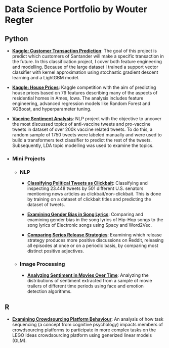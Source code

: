 # Data Science Portfolio by Wouter Regter


## Python

- [**Kaggle: Customer Transaction Prediction**](https://github.com/wouterregter/data_science_portfolio/blob/master/Kaggle%20Customer%20Transaction%20Prediction/Kaggle%20Customer%20Transaction%20Prediction.ipynb): The goal of this project is predict which customers of Santander will make a specific transaction in the future. In this classification project, I cover both feature engineering and modelling. Because of the large dataset I trained a support vector classifier with kernel approximation using stochastic gradient descent learning and a LightGBM model.

- [**Kaggle: House Prices**](https://github.com/wouterregter/data_science_portfolio/blob/master/Kaggle%20Housing%20Prices/Kaggle%20House%20Prices.ipynb): Kaggle competition with the aim of predicting house prices based on 79 features describing many of the aspects of residential homes in Ames, Iowa. The analysis includes feature engineering, advanced regression models like Random Forest and XGBoost, and hyperparameter tuning.

- [**Vaccine Sentiment Analysis**](https://github.com/wouterregter/data_science_portfolio/blob/master/Vaccine%20Sentiment%20Modelling/Vaccine%20Sentiment%20Analysis.ipynb): NLP project with the objective to uncover the most discussed topics of anti-vaccine tweets and pro-vaccine tweets in dataset of over 200k vaccine related tweets. To do this, a random sample of 1750 tweets were labeled manually and were used to build a transformers text classifier to predict the rest of the tweets. Subsequently, LDA topic modelling was used to examine the topics.

- ### Mini Projects 
	- ### NLP

		- [**Classifying Political Tweets as Clickbait**](https://github.com/wouterregter/data_science_portfolio/blob/master/Mini%20Projects/Classifying%20News%20Articles%20as%20Clickbait.ipynb): Classifying and inspecting 23.448 tweets by 501 different U.S. senators mentioning news articles as clickbait/non-clickbait. This is done by training on a dataset of clickbait titles and predicting the dataset of tweets.

		- [**Examining Gender Bias in Song Lyrics**](https://github.com/wouterregter/data_science_portfolio/blob/master/Mini%20Projects/Examining%20Gender%20Bias%20in%20Song%20Lyrics.ipynb): Comparing and examining gender bias in the song lyrics of Hip-Hop songs to the song lyrics of Electronic songs using Spacy and Word2Vec.

		- [**Comparing Series Release Strategies**](https://github.com/wouterregter/data_science_portfolio/blob/master/Mini%20Projects/Comparing%20Series%20Release%20Strategies.ipynb): Examining which release strategy produces more positive discussions on Reddit, releasing all episodes at once or on a periodic basis, by comparing most distinct positive adjectives.

	- ### Image Processing
		- [**Analyzing Sentiment in Movies Over Time**](https://github.com/wouterregter/data_science_portfolio/blob/master/Mini%20Projects/Analyzing%20Emotions%20in%20Movies%20Over%20Time.ipynb): Analyzing the distributions of sentiment extracted from a sample of movie trailers of different time periods using face and emotion detection algorithms.	

## R

- [**Examining Crowdsourcing Platform Behaviour**](https://rpubs.com/wouterregter/735365): An analysis of how task sequencing (a concept from cognitive psychology) impacts members of crowdsourcing platforms to participate in more complex tasks on the LEGO Ideas crowdsourcing platform using generized linear models (GLM).

